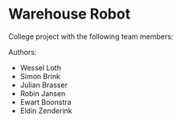 # Warehouse Robot
College project with the following team members:

Authors:
* Wessel Loth
* Simon Brink
* Julian Brasser
* Robin Jansen
* Ewart Boonstra
* Eldin Zenderink
